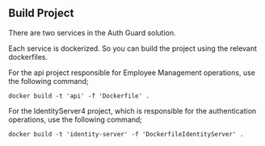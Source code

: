 ﻿## Build Project

There are two services in the Auth Guard solution.

Each service is dockerized. So you can build the project using the relevant dockerfiles.

For the api project responsible for Employee Management operations, use the following command;

```
docker build -t 'api' -f 'Dockerfile' .
```

For the IdentityServer4 project, which is responsible for the authentication operations, use the following command;

```
docker build -t 'identity-server' -f 'DockerfileIdentityServer' .
```